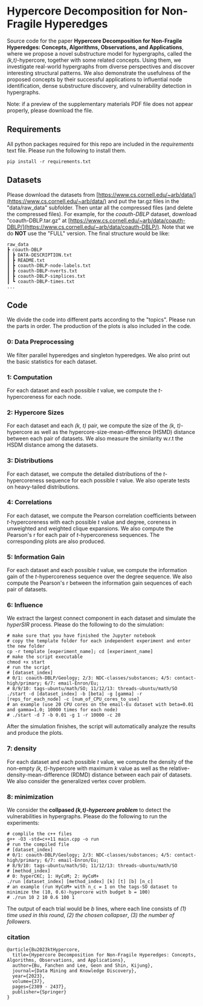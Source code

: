 # Hypercore Decomposition for Non-Fragile Hyperedges

Source code for the paper **Hypercore Decomposition for Non-Fragile Hyperedges: Concepts, Algorithms, Observations, and Applications**, where we propose a novel substructure model for hypergraphs, called the *(k,t)*-hypercore, together with some related concepts.
Using them, we investigate real-world hypergraphs from diverse perspectives and discover interesting structural patterns.
We also demonstrate the usefulness of the proposed concepts by their successful applications to influential node identification, dense substructure discovery, and vulnerability detection in hypergraphs.

Note: if a preview of the supplementary materials PDF file does not appear properly, please download the file.

## Requirements
All python packages required for this repo are included in the *requirements* text file. Please run the following to install them.

    pip install -r requirements.txt

## Datasets

Please download the datasets from [https://www.cs.cornell.edu/~arb/data/](https://www.cs.cornell.edu/~arb/data/) and put the tar.gz files in the "data/raw_data" subfolder. Then untar all the compressed files (and delete the compressed files).
For example, for the *coauth-DBLP* dataset, download "coauth-DBLP.tar.gz" at [https://www.cs.cornell.edu/~arb/data/coauth-DBLP/](https://www.cs.cornell.edu/~arb/data/coauth-DBLP/). 
Note that we do **NOT** use the "FULL" version. The final structure would be like:

	raw_data
	┣ coauth-DBLP
	┃ ┣ DATA-DESCRIPTION.txt
	┃ ┣ README.txt
	┃ ┣ coauth-DBLP-node-labels.txt
	┃ ┣ coauth-DBLP-nverts.txt
	┃ ┣ coauth-DBLP-simplices.txt
	┃ ┗ coauth-DBLP-times.txt
	...

## Code
We divide the code into different parts according to the "topics". Please run the parts in order. The production of the plots is also included in the code.

### 0: Data Preprocessing
We filter parallel hyperedges and singleton hyperedges. We also print out the basic statistics for each dataset.

### 1: Computation
For each dataset and each possible *t* value, we compute the *t*-hypercoreness for each node.

### 2: Hypercore Sizes
For each dataset and each *(k, t)* pair, we compute the size of the *(k, t)*-hypercore as well as the hypercore-size-mean-difference (HSMD) distance between each pair of datasets. We also measure the similarity w.r.t the HSDM distance among the datasets.

### 3: Distributions
For each dataset, we compute the detailed distributions of the *t*-hypercoreness sequence for each possible *t* value. We also operate tests on heavy-tailed distributions.

### 4: Correlations
For each dataset, we compute the Pearson correlation coefficients between *t*-hypercoreness with each possible *t* value and degree, coreness in unweighted and weighted clique expansions. We also compute the Pearson's r for each pair of *t*-hypercoreness sequences. The corresponding plots are also produced.

### 5: Information Gain
For each dataset and each possible *t* value, we compute the information gain of the *t*-hypercoreness sequence over the degree sequence. We also compute the Pearson's r between the information gain sequences of each pair of datasets.

### 6: Influence
We extract the largest connect component in each dataset and simulate the *hyperSIR* process. Please do the following to do the simulation:

	# make sure that you have finished the Jupyter notebook
	# copy the template folder for each independent experiment and enter the new folder
	cp -r template [experiment_name]; cd [experiment_name]
	# make the script executable
	chmod +x start
	# run the script
	# [dataset_index]
	# 0/1: coauth-DBLP/Geology; 2/3: NDC-classes/substances; 4/5: contact-high/primary; 6/7: email-Enron/Eu;
	# 8/9/10: tags-ubuntu/math/SO; 11/12/13: threads-ubuntu/math/SO
	./start -d [dataset_index] -b [beta] -g [gamma] -r [reps_for_each_node] -c [num_of_CPU_cores_to_use]
	# an example (use 20 CPU cores on the email-Eu dataset with beta=0.01 and gamma=1.0; 10000 times for each node)
	# ./start -d 7 -b 0.01 -g 1 -r 10000 -c 20

After the simulation finishes, the script will automatically analyze the results and produce the plots.

### 7: density
For each dataset and each possible *t* value, we compute the density of the non-empty *(k, t)*-hypercore with maximum *k* value as well as the relative-density-mean-difference (RDMD) distance between each pair of datasets. We also consider the generalized vertex cover problem.

### 8: minimization
We consider the **collpased *(k,t)-hypercore problem*** to detect the vulnerabilities in hypergraphs. Please do the following to run the experiments:

	# complile the c++ files
	g++ -O3 -std=c++11 main.cpp -o run
	# run the compiled file
	# [dataset_index]
	# 0/1: coauth-DBLP/Geology; 2/3: NDC-classes/substances; 4/5: contact-high/primary; 6/7: email-Enron/Eu;
	# 8/9/10: tags-ubuntu/math/SO; 11/12/13: threads-ubuntu/math/SO
	# [method_index]
	# 0: hyperCKC; 1: HyCoM; 2: HyCoM+
	./run [dataset_index] [method_index] [k] [t] [b] [n_c]
	# an example (run HyCoM+ with n_c = 1 on the tags-SO dataset to minimize the (10, 0.6)-hypercore with budget b = 100)
	# ./run 10 2 10 0.6 100 1
 
The output of each trial would be *b* lines, where each line consists of *(1) time used in this round*, *(2) the chosen collapser*, *(3) the number of followers*.

### citation

	@article{Bu2023ktHypercore,
	  title={Hypercore Decomposition for Non-Fragile Hyperedges: Concepts, Algorithms, Observations, and Applications},
	  author={Bu, Fanchen and Lee, Geon and Shin, Kijung},
	  journal={Data Mining and Knowledge Discovery},
	  year={2023},
	  volume={37},
	  pages={2389 - 2437},
	  publisher={Springer}
	}

